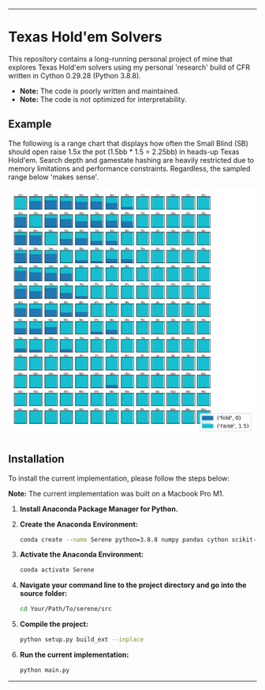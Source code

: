 
---

# Texas Hold'em Solvers

This repository contains a long-running personal project of mine that explores Texas Hold'em solvers using my personal 'research' build of CFR written in Cython 0.29.28 (Python 3.8.8).

- **Note:** The code is poorly written and maintained.
- **Note:** The code is not optimized for interpretability.

## Example
The following is a range chart that displays how often the Small Blind (SB) should open raise 1.5x the pot (1.5bb * 1.5 = 2.25bb) in heads-up Texas Hold'em. Search depth and gamestate hashing are heavily restricted due to memory limitations and performance constraints. Regardless, the sampled range below 'makes sense'.

![Preflop range for current commit](./HU%20SB%20PREFLOP%20EXAMPLE.png)

## Installation
To install the current implementation, please follow the steps below:

**Note:** The current implementation was built on a Macbook Pro M1.

1. **Install Anaconda Package Manager for Python.**

2. **Create the Anaconda Environment:**
    ```sh
    conda create --name Serene python=3.8.8 numpy pandas cython scikit-learn tqdm matplotlib
    ```

3. **Activate the Anaconda Environment:**
    ```sh
    conda activate Serene
    ```

4. **Navigate your command line to the project directory and go into the source folder:**
    ```sh
    cd Your/Path/To/serene/src
    ```

5. **Compile the project:**
    ```sh
    python setup.py build_ext --inplace
    ```

6. **Run the current implementation:**
    ```sh
    python main.py
    ```

---